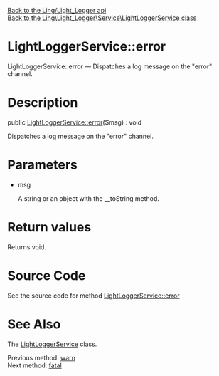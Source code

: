 [Back to the Ling/Light_Logger api](https://github.com/lingtalfi/Light_Logger/blob/master/doc/api/Ling/Light_Logger.md)<br>
[Back to the Ling\Light_Logger\Service\LightLoggerService class](https://github.com/lingtalfi/Light_Logger/blob/master/doc/api/Ling/Light_Logger/Service/LightLoggerService.md)


LightLoggerService::error
================



LightLoggerService::error — Dispatches a log message on the "error" channel.




Description
================


public [LightLoggerService::error](https://github.com/lingtalfi/Light_Logger/blob/master/doc/api/Ling/Light_Logger/Service/LightLoggerService/error.md)($msg) : void




Dispatches a log message on the "error" channel.




Parameters
================


- msg

    A string or an object with the __toString method.


Return values
================

Returns void.








Source Code
===========
See the source code for method [LightLoggerService::error](https://github.com/lingtalfi/Light_Logger/blob/master/Service/LightLoggerService.php#L304-L307)


See Also
================

The [LightLoggerService](https://github.com/lingtalfi/Light_Logger/blob/master/doc/api/Ling/Light_Logger/Service/LightLoggerService.md) class.

Previous method: [warn](https://github.com/lingtalfi/Light_Logger/blob/master/doc/api/Ling/Light_Logger/Service/LightLoggerService/warn.md)<br>Next method: [fatal](https://github.com/lingtalfi/Light_Logger/blob/master/doc/api/Ling/Light_Logger/Service/LightLoggerService/fatal.md)<br>

